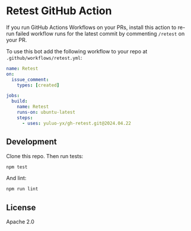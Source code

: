 # Retest GitHub Action

If you run GitHub Actions Workflows on your PRs, install this action to re-run failed workflow runs
for the latest commit by commenting `/retest` on your PR.

To use this bot add the following workflow to your repo at `.github/workflows/retest.yml`:

```yml
name: Retest
on:
  issue_comment:
    types: [created]

jobs:
  build:
    name: Retest
    runs-on: ubuntu-latest
    steps:
      - uses: yuluo-yx/gh-retest.git@2024.04.22
```

## Development

Clone this repo. Then run tests:

```bash
npm test
```

And lint:

```bash
npm run lint
```

## License

Apache 2.0
